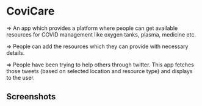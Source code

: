 # CoviCare

=> An app which provides a platform where people can get available resources for COVID management like oxygen tanks, plasma, medicine etc.

=> People can add the resources which they can provide with necessary details.

=> People have been trying to help others through twitter. This app fetches those tweets (based on selected location and resource type) and displays to the user.

## Screenshots


